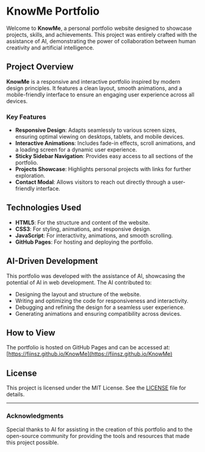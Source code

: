 # KnowMe Portfolio

Welcome to **KnowMe**, a personal portfolio website designed to showcase projects, skills, and achievements. This project was entirely crafted with the assistance of AI, demonstrating the power of collaboration between human creativity and artificial intelligence.

## Project Overview

**KnowMe** is a responsive and interactive portfolio inspired by modern design principles. It features a clean layout, smooth animations, and a mobile-friendly interface to ensure an engaging user experience across all devices.

### Key Features

- **Responsive Design**: Adapts seamlessly to various screen sizes, ensuring optimal viewing on desktops, tablets, and mobile devices.
- **Interactive Animations**: Includes fade-in effects, scroll animations, and a loading screen for a dynamic user experience.
- **Sticky Sidebar Navigation**: Provides easy access to all sections of the portfolio.
- **Projects Showcase**: Highlights personal projects with links for further exploration.
- **Contact Modal**: Allows visitors to reach out directly through a user-friendly interface.

## Technologies Used

- **HTML5**: For the structure and content of the website.
- **CSS3**: For styling, animations, and responsive design.
- **JavaScript**: For interactivity, animations, and smooth scrolling.
- **GitHub Pages**: For hosting and deploying the portfolio.

## AI-Driven Development

This portfolio was developed with the assistance of AI, showcasing the potential of AI in web development. The AI contributed to:

- Designing the layout and structure of the website.
- Writing and optimizing the code for responsiveness and interactivity.
- Debugging and refining the design for a seamless user experience.
- Generating animations and ensuring compatibility across devices.

## How to View

The portfolio is hosted on GitHub Pages and can be accessed at:
[https://fiinsz.github.io/KnowMe](https://fiinsz.github.io/KnowMe)

## License

This project is licensed under the MIT License. See the [LICENSE](./LICENSE) file for details.

---

### Acknowledgments

Special thanks to AI for assisting in the creation of this portfolio and to the open-source community for providing the tools and resources that made this project possible.